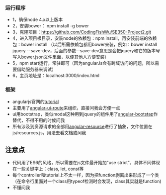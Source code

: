 ### 运行程序
- 1，确保node 4.x以上版本
- 2，安装bower： npm install -g bower
- 3，克隆项目：https://github.com/CodingFishWu/SE350-Project2.git
- 4，进入项目根目录，安装node的依赖包：npm install，再安装前端的依赖包：bower install （以后所需依赖包都用bower来装，例如：bower install jquery --save-dev，后面的参数--save-dev意思是会把jquery和它的版本号写入bower.json文件里面，以便其他人方便安装）
- 5，npm start运行，常驻即可（因为angularJs会有跨域访问的问题，所以需要借助服务器来调试）
- 6，主页地址是：localhost:3000/index.html


### 框架
- angularjs官网的[tutorial](https://docs.angularjs.org/tutorial) 
- 主要用了[angular-ui-route](https://github.com/angular-ui/ui-router)来组织，直接问我会方便一点
- ui用bootstrap，类似modal这种用到jquery的组件用了[angular-bootstap](http://angular-ui.github.io/bootstrap/)作替代，不得不用的时候问我
- 所有涉及到资源请求的全部用[angular-resource](https://docs.angularjs.org/api/ngResource/service/$resource)进行了抽象，文件位置在js/resources.js，用法去看文档或问我


## 注意点
- 代码用了ES6的风格，所以需要在js文件最开始加"use strict"，具体不同体现在一些关键字上：class, let, const等
- 每个controller和tutorial上不太一样，因为把function剥离出来形成了一个类（在命令行里面对一个class用typeof检测时会发现，class其实就是function)
- 不懂问我